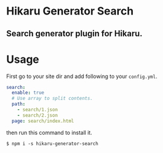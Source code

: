 Hikaru Generator Search
=======================

Search generator plugin for Hikaru.
-----------------------------------

# Usage

First go to your site dir and add following to your `config.yml`.

```yaml
search:
  enable: true
  # Use array to split contents.
  path:
    - search/1.json
    - search/2.json
  page: search/index.html
```

then run this command to install it.

```
$ npm i -s hikaru-generator-search
```
